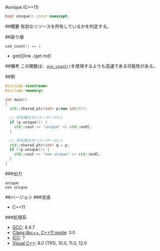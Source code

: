 #unique (C++11)
```cpp
bool unique() const noexcept;
```

##概要
有効なリソースを所有しているかを判定する。


##戻り値

```cpp
use_count() == 1
```
* get()[link ./get.md]


##備考
この関数は、[`use_count()`](./use_count.md)を使用するよりも高速である可能性がある。


##例
```cpp
#include <iostream>
#include <memory>

int main()
{
  std::shared_ptr<int> p(new int(3));

  // 所有権を持つユーザーが1人
  if (p.unique()) {
    std::cout << "unique" << std::endl;
  }

  // 所有権を持つユーザーが2人
  std::shared_ptr<int> q = p;
  if (!p.unique()) {
    std::cout << "non unique" << std::endl;
  }
}
```

###出力
```
unique
non unique
```

##バージョン
###言語
- C++11

###処理系
- [GCC](/implementation.md#gcc): 4.4.7
- [Clang libc++, C++11 mode](/implementation.md#clang): 3.0
- [ICC](/implementation.md#icc): ?
- [Visual C++](/implementation.md#visual_cpp): 9.0 (TR1), 10.0, 11.0, 12.0
